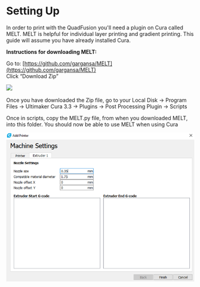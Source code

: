 # Setting Up

In order to print with the QuadFusion you'll need a plugin on Cura called MELT. MELT is helpful for individual layer printing and gradient printing. This guide will assume you have already installed Cura. 



**Instructions for downloading MELT:**

Go to: [https://github.com/gargansa/MELT](https://github.com/gargansa/MELT)  
Click “Download Zip”

![](../.gitbook/assets/image%20%2883%29.png)

Once you have downloaded the Zip file, go to your Local Disk → Program Files → Ultimaker Cura 3.3 → Plugins → Post Processing Plugin → Scripts

Once in scripts, copy the MELT.py file, from when you downloaded MELT, into this folder. You should now be able to use MELT when using Cura

![](../.gitbook/assets/image%20%2822%29.png)

